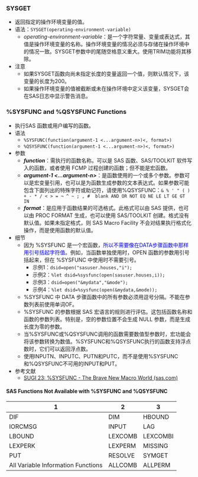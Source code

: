 
### SYSGET   
- 返回指定的操作环境变量的值。  
- 语法：`SYSGET(operating-environment-variable)`  
	- _operating-environment-variable_：是一个字符常量、变量或表达式，其值是操作环境变量的名称。操作环境变量的情况必须与存储在操作环境中的情况一致。SYSGET参数中的尾随空格意义重大。使用TRIM功能将其移除。  
- 注意  
	- 如果SYSGET函数向尚未指定长度的变量返回一个值，则默认情况下，该变量的长度为200。  
	- 如果操作环境变量的值被截断或未在操作环境中定义该变量，SYSGET会在SAS日志中显示警告消息。  

### %SYSFUNC and %QSYSFUNC Functions  
- 执行SAS 函数或用户编写的函数。  
- 语法  
	- `%SYSFUNC(function(argument-1 <...argument-n>)<, format>)`  
	- `%QSYSFUNC(function(argument-1 <...argument-n>)<, format>)`  
- 参数
	- **_function_**：需执行的函数名称。可以是 SAS 函数、SAS/TOOLKIT 软件写入的函数，或者使用 FCMP 过程创建的函数；但不能是宏函数。  
	- **_argument-1 <...argument-n>_**：是函数使用的一个或多个参数。参数可以是宏变量引用，也可以是为函数生成参数的文本表达式。如果参数可能包含下面列出的特殊字符或助记符，请使用%QSYSFUNC：`& % ' " ( ) + - * / < > = ¬ ^ ~ ; , #  blank AND OR NOT EQ NE LE LT GE GT IN`  
	- **_format_**：是应用于函数结果的可选格式。此格式可以由 SAS 提供，也可以由 PROC FORMAT 生成，也可以使用 SAS/TOOLKIT 创建。格式没有默认值。如果未指定格式，则 SAS Macro Facility 不会对结果执行格式化操作，而是使用函数的默认值。  
- 细节
	- 因为 %SYSFUNC 是一个宏函数，<font color=blue>所以不需要像在DATA步骤函数中那样用引号括起字符值</font>。例如，当函数单独使用时，OPEN 函数的参数用引号括起来，但在 %SYSFUNC 中使用时不需要引号。  
		- 示例1：`dsid=open("sasuser.houses,"i");`  
		- 示例2：`%let dsid=%sysfunc(open(sasuser.houses,i));`  
		- 示例3：`dsid=open("&mydata","&mode");`  
		- 示例4：`%let dsid=%sysfunc(open(&mydata,&mode));`  
	- %SYSFUNC 中 DATA 步骤函数中的所有参数必须用逗号分隔。不能在参数列表前使用单词OF。  
	- %SYSFUNC 的参数根据 SAS 宏语言的规则进行评估。这包括函数名称和函数的参数列表。特别是，空的参数位置不会生成 NULL 参数，而是生成长度为零的参数。  
	- 当%SYSFUNC或%QSYSFUNC调用的函数需要数值型参数时，宏功能会将该参数转换为数值。%SYSFUNC和%QSYSFUNC执行的函数支持浮点数时，它们可以返回浮点数。  
	- 使用INPUTN、INPUTC、PUTN和PUTC，而不是使用%SYSFUNC和%QSYSFUNC不可用的INPUT和PUT。  
- 参考文献
	- [SUGI 23: %SYSFUNC - The Brave New Macro World (sas.com)](https://support.sas.com/resources/papers/proceedings/proceedings/sugi23/Advtutor/p44.pdf)  

#### SAS Functions Not Available with %SYSFUNC and %QSYSFUNC  

| 1                                  | 2       | 3        |
| ---------------------------------- | ------- | -------- |
| DIF                                | DIM     | HBOUND   |
| IORCMSG                            | INPUT   | LAG      |
| LBOUND                             | LEXCOMB | LEXCOMBI |
| LEXPERK                            | LEXPERM | MISSING  |
| PUT                                | RESOLVE | SYMGET   |
| All Variable Information Functions | ALLCOMB | ALLPERM  |


